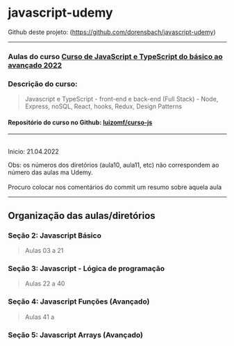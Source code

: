 # javascript-udemy
Github deste projeto: (https://github.com/dorensbach/javascript-udemy)
***
### Aulas do curso [Curso de JavaScript e TypeScript do básico ao avançado 2022](https://www.udemy.com/course/curso-de-javascript-moderno-do-basico-ao-avancado/learn/lecture/16331758#overview)

### Descrição do curso:
>Javascript e TypeScript - front-end e back-end (Full Stack) - Node, Express, noSQL, React, hooks, Redux, Design Patterns
#### Repositório do curso no Github: [luizomf/curso-js](https://github.com/luizomf/curso-js)

***
\
Inicio: 21.04.2022

Obs: os números dos diretórios (aula10, aula11, etc) não correspondem ao número das aulas ma Udemy.
\
\
Procuro colocar nos comentários do commit um resumo sobre aquela aula


***
## Organização das aulas/diretórios

### Seção 2: Javascript Básico
>Aulas 03 a 21
### Seção 3: Javascript - Lógica de programação
>Aulas 22 a 40
### Seção 4: Javascript Funções (Avançado)
>Aulas 41 a
### Seção 5: Javascript Arrays (Avançado)
